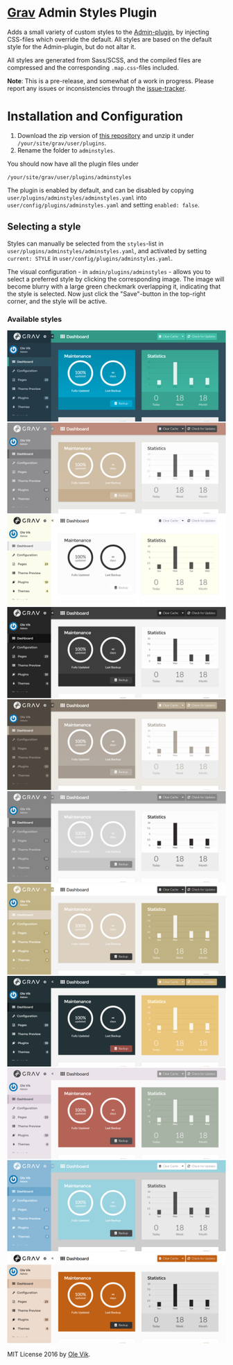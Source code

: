 # [Grav](http://getgrav.org/) Admin Styles Plugin

Adds a small variety of custom styles to the [Admin-plugin](https://github.com/getgrav/grav-plugin-admin/), by injecting CSS-files which override the default. All styles are based on the default style for the Admin-plugin, but do not altar it.

All styles are generated from Sass/SCSS, and the compiled files are compressed and the corresponding `.map.css`-files included.

**Note**: This is a pre-release, and somewhat of a work in progress. Please report any issues or inconsistencies through the [issue-tracker](https://github.com/olevik/grav-plugin-adminstyles/issues).

# Installation and Configuration

1. Download the zip version of [this repository](https://github.com/OleVik/grav-plugin-adminstyles) and unzip it under `/your/site/grav/user/plugins`.
2. Rename the folder to `adminstyles`.

You should now have all the plugin files under

    /your/site/grav/user/plugins/adminstyles

The plugin is enabled by default, and can be disabled by copying `user/plugins/adminstyles/adminstyles.yaml` into `user/config/plugins/adminstyles.yaml` and setting `enabled: false`.


## Selecting a style
Styles can manually be selected from the `styles`-list in `user/plugins/adminstyles/adminstyles.yaml`, and activated by setting `current: STYLE` in `user/config/plugins/adminstyles.yaml`.

The visual configuration - in `admin/plugins/adminstyles` - allows you to select a preferred style by clicking the corresponding image. The image will become blurry with a large green checkmark overlapping it, indicating that the style is selected. Now just click the "Save"-button in the top-right corner, and the style will be active.

### Available styles

![Default](styles/images/grav_admin.png)
![Metal](styles/images/metal.png)
![Light](styles/images/light.png)
![Stark Contrast](styles/images/starkcontrast.png)
![Tan](styles/images/tan.png)
![Grey](styles/images/grey.png)
![Gold](styles/images/gold.png)
![Navy Sunrise](styles/images/navy_sunrise.png)
![Antique](styles/images/antique.png)
![Arctic](styles/images/arctic.png)
![Amber](styles/images/amber.png)

MIT License 2016 by [Ole Vik](http://github.com/olevik).
